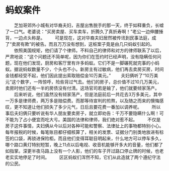 # 蚂蚁案件
　　芝加哥郊外小城有对华裔夫妇，吉屋出售脱手的那一天，终于如释重负，长嘘了一口气。老婆说：“买房卖屋、买车卖车，折腾久了真折寿啊！”老公一边伸腰捶背，一边点头称是。 
　　可是现在，这对华裔夫妇居然被传讯到民事法庭，成了“卖房有欺”的被告。而且万万没有想到，这桩案子竟是由几只蚂蚁引起的。 
　　依照美国规矩，他们请了个律师。不料自己的律师和对方的律师联系了以后，严肃地说：“这个问题还不简单呢，因为你们在签约时已经声明，没有隐瞒任何问题，现在他们发现，厨房和客厅里有许多蚂蚁。它们不是一脚碾死就完事的小蚂蚁。据说蚂蚁数量不少，个头也不小。新房主有过敏病，他们再去卖房买房，时间金钱都经受不起，他们因此提出索取赔偿金10万美元。” 
　　夫妇俩听了“10万美元”这个数字，一阵惊呼，险些背过气去。他们的房子，总价值不过10几万美元，卖房时他们还有一半的房债没有付清。这场官司若是输了，他们就要倾家荡产。 
　　后来听说，他们虽然没有倾家荡产，但是法庭前后一共花去3万多美元，其中一万多是律师费，两万多是赔偿费。而那等待宣判的煎熬，以及随之而来的懊悔感叹，更不知道让他们损失了多少元气，日后且要花费一番加以调养呢。 
　　所以事后夫妇俩只要听说有华人朋友要卖房子，就立即劝告：千万不要隐瞒什么啊！可不能为了占小便宜而吃大亏。美国的法律和律师，我们绝对惹不起。 
　　不仅是房子这件事情，夫妇俩从今以后对各种可能和警察、法律扯上的事物都特别小心。每年报税的时候，每笔账目都仔细核算了，相关的发票、证据分门别类地放进有标签的口袋，再锁进保险柜。而且他们变得耳聪目明起来，什么地方可以停车多久，哪个路口黄灯特别短暂，晚上11点以后电视、收音机能够开多大的音量，他们都了如指掌。深更半夜马路上没有一个人影，他们的车子开过路口停止牌的时候，也老老实实地停足了时间。 
　　区区蚂蚁们浑然不知，它们从此造就了两个遵纪守法的公民。
 